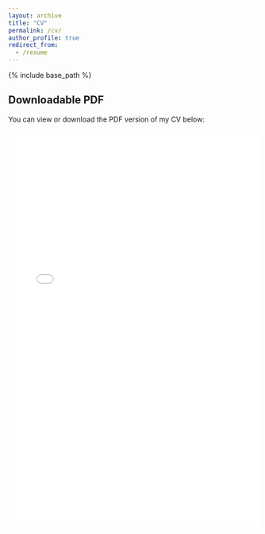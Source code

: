 ```yaml
---
layout: archive
title: "CV"
permalink: /cv/
author_profile: true
redirect_from:
  - /resume
---
```


{% include base_path %}


## Downloadable PDF

You can view or download the PDF version of my CV below:

<iframe src="/files/cv_general.pdf" width="100%" height="800px" style="border:none;">
  This browser does not support PDFs. Please download the PDF to view it: <a href="/files/cv_general.pdf">Download PDF</a>
</iframe>
